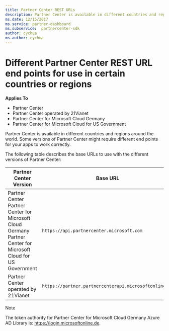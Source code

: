 ```yaml
---
title: Partner Center REST URLs
description: Partner Center is available in different countries and regions. Learn which Partner Center end points and base REST URLs your apps should use to work properly.
ms.date: 12/15/2017
ms.service: partner-dashboard
ms.subservice:  partnercenter-sdk
author: cychua
ms.author: cychua
---
```


# Different Partner Center REST URL end points for use in certain countries or regions

**Applies To**

- Partner Center
- Partner Center operated by 21Vianet
- Partner Center for Microsoft Cloud Germany
- Partner Center for Microsoft Cloud for US Government

Partner Center is available in different countries and regions around
the world. Some versions of Partner Center might require different end
points for your apps to work correctly.

The following table describes the base URLs to use with the different
versions of Partner Center:

| Partner Center Version  | Base URL  |
|---------|---------|
|Partner Center</br>Partner Center for Microsoft Cloud Germany</br>Partner Center for Microsoft Cloud for US Government     | `https://api.partnercenter.microsoft.com`        |
|Partner Center operated by 21Vianet  |  `https://partner.partnercenterapi.microsoftonline.cn`       |

>[!NOTE]
>The token authority for Partner Center for Microsoft Cloud Germany Azure AD Library is: https://login.microsoftonline.de.
